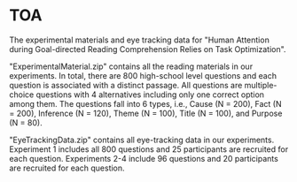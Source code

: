 # TOA
The experimental materials and eye tracking data for "Human Attention during Goal-directed Reading Comprehension Relies on Task Optimization".

"ExperimentalMaterial.zip" contains all the reading materials in our experiments. In total, there are 800 high-school level questions and each question is associated with a distinct passage. All questions are multiple-choice questions with 4 alternatives including only one correct option among them. The questions fall into 6 types, i.e., Cause (N = 200), Fact (N = 200), Inference (N = 120), Theme (N = 100), Title (N = 100), and Purpose (N = 80).

"EyeTrackingData.zip" contains all eye-tracking data in our experiments. Experiment 1 includes all 800 questions and 25 participants are recruited for each question. Experiments 2-4 include 96 questions and 20 participants are recruited for each question. 
